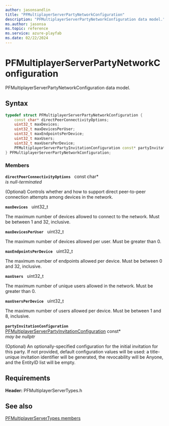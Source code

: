 ```yaml
---
author: jasonsandlin
title: "PFMultiplayerServerPartyNetworkConfiguration"
description: "PFMultiplayerServerPartyNetworkConfiguration data model."
ms.author: jasonsa
ms.topic: reference
ms.service: azure-playfab
ms.date: 02/22/2024
---
```


# PFMultiplayerServerPartyNetworkConfiguration  

PFMultiplayerServerPartyNetworkConfiguration data model.  

## Syntax  
  
```cpp
typedef struct PFMultiplayerServerPartyNetworkConfiguration {  
    const char* directPeerConnectivityOptions;  
    uint32_t maxDevices;  
    uint32_t maxDevicesPerUser;  
    uint32_t maxEndpointsPerDevice;  
    uint32_t maxUsers;  
    uint32_t maxUsersPerDevice;  
    PFMultiplayerServerPartyInvitationConfiguration const* partyInvitationConfiguration;  
} PFMultiplayerServerPartyNetworkConfiguration;  
```
  
### Members  
  
**`directPeerConnectivityOptions`** &nbsp; const char*  
*is null-terminated*  
  
(Optional) Controls whether and how to support direct peer-to-peer connection attempts among devices in the network.
  
**`maxDevices`** &nbsp; uint32_t  
  
The maximum number of devices allowed to connect to the network. Must be between 1 and 32, inclusive.
  
**`maxDevicesPerUser`** &nbsp; uint32_t  
  
The maximum number of devices allowed per user. Must be greater than 0.
  
**`maxEndpointsPerDevice`** &nbsp; uint32_t  
  
The maximum number of endpoints allowed per device. Must be between 0 and 32, inclusive.
  
**`maxUsers`** &nbsp; uint32_t  
  
The maximum number of unique users allowed in the network. Must be greater than 0.
  
**`maxUsersPerDevice`** &nbsp; uint32_t  
  
The maximum number of users allowed per device. Must be between 1 and 8, inclusive.
  
**`partyInvitationConfiguration`** &nbsp; [PFMultiplayerServerPartyInvitationConfiguration](pfmultiplayerserverpartyinvitationconfiguration.md) const*  
*may be nullptr*  
  
(Optional) An optionally-specified configuration for the initial invitation for this party. If not provided, default configuration values will be used: a title-unique invitation identifier will be generated, the revocability will be Anyone, and the EntityID list will be empty.
  
  
## Requirements  
  
**Header:** PFMultiplayerServerTypes.h
  
## See also  
[PFMultiplayerServerTypes members](../pfmultiplayerservertypes_members.md)  

  
  
